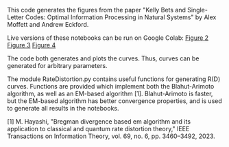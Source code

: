This code generates the figures from the paper "Kelly Bets and Single-Letter Codes: Optimal Information Processing in Natural Systems" by Alex Moffett and Andrew Eckford.

Live versions of these notebooks can be run on Google Colab:
[Figure 2](https://drive.google.com/file/d/1syIE324aByM53txRKkpb2qdMue1VKA9e/view?usp=sharing)
[Figure 3](https://drive.google.com/file/d/1N_r3_T1Qz8Wm2B8RygRmOTo4Rpy0Vhz4/view?usp=sharing)
[Figure 4](https://drive.google.com/file/d/1mu_5IUbuCDsVlfoi_xJA33_oZUnVD3yu/view?usp=sharing)


The code both generates and plots the curves. Thus, curves can be generated for arbitrary parameters.

The module RateDistortion.py contains useful functions for generating R(D) curves. Functions are provided which implement both the Blahut-Arimoto algorithm, as well as an EM-based algorithm [1]. Blahut-Arimoto is faster, but the EM-based algorithm has better convergence properties, and is used to generate all results in the notebooks.

[1] M. Hayashi, "Bregman divergence based em algorithm and its application to classical and quantum rate distortion theory," IEEE Transactions on Information Theory, vol. 69, no. 6, pp. 3460–3492, 2023.

